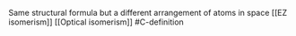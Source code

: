 Same structural formula but a different arrangement of atoms in space
[[EZ isomerism]]
[[Optical isomerism]]
#C-definition